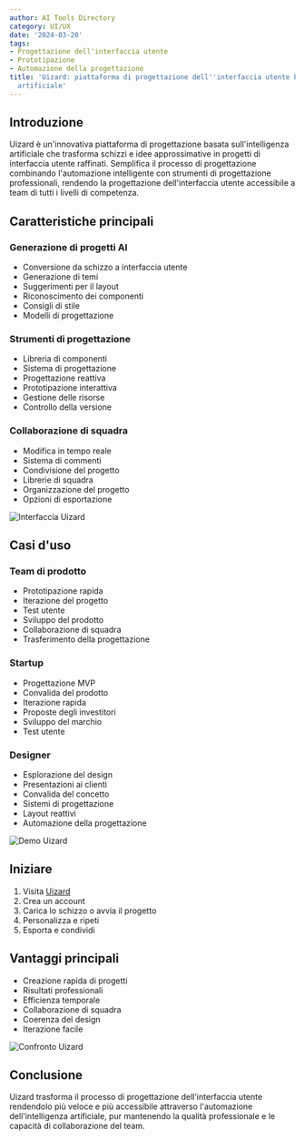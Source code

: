 ```yaml
---
author: AI Tools Directory
category: UI/UX
date: '2024-03-20'
tags:
- Progettazione dell'interfaccia utente
- Prototipazione
- Automazione della progettazione
title: 'Uizard: piattaforma di progettazione dell''interfaccia utente basata sull''intelligenza
  artificiale'
---
```


## Introduzione

Uizard è un'innovativa piattaforma di progettazione basata sull'intelligenza artificiale che trasforma schizzi e idee approssimative in progetti di interfaccia utente raffinati. Semplifica il processo di progettazione combinando l'automazione intelligente con strumenti di progettazione professionali, rendendo la progettazione dell'interfaccia utente accessibile a team di tutti i livelli di competenza.

## Caratteristiche principali

### Generazione di progetti AI
- Conversione da schizzo a interfaccia utente
- Generazione di temi
- Suggerimenti per il layout
- Riconoscimento dei componenti
- Consigli di stile
- Modelli di progettazione

### Strumenti di progettazione
- Libreria di componenti
- Sistema di progettazione
- Progettazione reattiva
- Prototipazione interattiva
- Gestione delle risorse
- Controllo della versione

### Collaborazione di squadra
- Modifica in tempo reale
- Sistema di commenti
- Condivisione del progetto
- Librerie di squadra
- Organizzazione del progetto
- Opzioni di esportazione

![Interfaccia Uizard](/imgs/uizard/interface.jpg)

## Casi d'uso

### Team di prodotto
- Prototipazione rapida
- Iterazione del progetto
- Test utente
- Sviluppo del prodotto
- Collaborazione di squadra
- Trasferimento della progettazione

### Startup
- Progettazione MVP
- Convalida del prodotto
- Iterazione rapida
- Proposte degli investitori
- Sviluppo del marchio
- Test utente

### Designer
- Esplorazione del design
- Presentazioni ai clienti
- Convalida del concetto
- Sistemi di progettazione
- Layout reattivi
- Automazione della progettazione

![Demo Uizard](/imgs/uizard/demo.jpg)

## Iniziare

1. Visita [Uizard](https://uizard.io)
2. Crea un account
3. Carica lo schizzo o avvia il progetto
4. Personalizza e ripeti
5. Esporta e condividi

## Vantaggi principali

- Creazione rapida di progetti
- Risultati professionali
- Efficienza temporale
- Collaborazione di squadra
- Coerenza del design
- Iterazione facile

![Confronto Uizard](/imgs/uizard/comparison.jpg)

## Conclusione

Uizard trasforma il processo di progettazione dell'interfaccia utente rendendolo più veloce e più accessibile attraverso l'automazione dell'intelligenza artificiale, pur mantenendo la qualità professionale e le capacità di collaborazione del team.